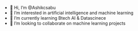 - 👋 Hi, I’m @Ashikcsabu
- 👀 I’m interested in artificial intelligence and machine learning
- 🌱 I’m currently learning Btech AI & Datascinece
- 💞️ I’m looking to collaborate on machine learning projects

<!---
Ashikcsabu/Ashikcsabu is a ✨ special ✨ repository because its `README.md` (this file) appears on your GitHub profile.
You can click the Preview link to take a look at your changes.
--->
